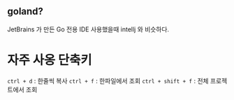 ## goland?
JetBrains 가 만든 Go 전용 IDE
사용했을때 intellj 와 비슷하다. 
# 자주 사옹 단축키
`ctrl + d` : 한줄씩 복사
`ctrl + f` : 한파일에서 조회
`ctrl + shift + f` : 전체 프로젝트에서 조회


